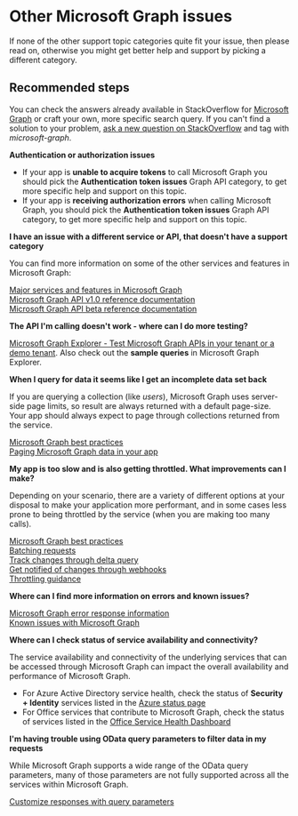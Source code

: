 <properties
	pageTitle="Other Microsoft Graph issues"
	description="More information about calling Microsoft Graph APIs and some of the common problems that developers encounter."
	service="microsoft.aad"
	resource="Microsoft_AAD_IAM"
	authors="dkershaw10"
	displayOrder=""
	selfHelpType="generic"
	supportTopicIds="32596860"
	resourceTags=""
	productPesIds="16575"
	cloudEnvironments="public"
/>

# Other Microsoft Graph issues

If none of the other support topic categories quite fit your issue, then please read on, otherwise you might get better help and support by picking a different category.

## **Recommended steps**

You can check the answers already available in StackOverflow for [Microsoft Graph](https://stackoverflow.com/search?q=%5Bmicrosoft-graph%5D+isanswered%3Ayes+views%3A50) or craft your own, more specific search query. If you can't find a solution to your problem, [ask a new question on StackOverflow](https://stackoverflow.com/questions/ask) and tag with  *microsoft-graph*.

**Authentication or authorization issues** <br>

* If your app is **unable to acquire tokens** to call Microsoft Graph you should pick the **Authentication token issues** Graph API category, to get more specific help and support on this topic.
* If your app is **receiving authorization errors** when calling Microsoft Graph, you should pick the **Authentication token issues** Graph API category, to get more specific help and support on this topic.

**I have an issue with a different service or API, that doesn't have a support category** <br>

You can find more information on some of the other services and features in Microsoft Graph: <br>

[Major services and features in Microsoft Graph](https://developer.microsoft.com/graph/docs/concepts/overview-major-services) <br>
[Microsoft Graph API v1.0 reference documentation](https://developer.microsoft.com/graph/docs/concepts/v1-overview) <br>
[Microsoft Graph API beta reference documentation](https://developer.microsoft.com/graph/docs/api-reference/beta/beta-overview) <br>

**The API I'm calling doesn't work - where can I do more testing?** <br>

[Microsoft Graph Explorer - Test Microsoft Graph APIs in your tenant or a demo tenant](https://aka.ms/ge). Also check out the **sample queries** in Microsoft Graph Explorer. <br>

**When I query for data it seems like I get an incomplete data set back** <br>

If you are querying a collection (like *users*), Microsoft Graph uses server-side page limits, so result are always returned with a default page-size.  Your app should always expect to page through collections returned from the service.

[Microsoft Graph best practices](https://developer.microsoft.com/graph/docs/concepts/best-practices-concept) <br>
[Paging Microsoft Graph data in your app](https://developer.microsoft.com/graph/docs/concepts/paging) <br>

**My app is too slow and is also getting throttled. What improvements can I make?**

Depending on your scenario, there are a variety of different options at your disposal to make your application more performant, and in some cases less prone to being throttled by the service (when you are making too many calls).

[Microsoft Graph best practices](https://developer.microsoft.com/graph/docs/concepts/best-practices-concept) <br>
[Batching requests](https://developer.microsoft.com/graph/docs/concepts/json_batching) <br>
[Track changes through delta query](https://developer.microsoft.com/graph/docs/concepts/delta_query_overview) <br>
[Get notified of changes through webhooks](https://developer.microsoft.com/graph/docs/concepts/webhooks) <br>
[Throttling guidance](https://developer.microsoft.com/graph/docs/concepts/throttling) <br>

**Where can I find more information on errors and known issues?** <br>

[Microsoft Graph error response information](https://developer.microsoft.com/graph/docs/overview/errors)<br>
[Known issues with Microsoft Graph](https://developer.microsoft.com/graph/docs/overview/release_notes)

**Where can I check status of service availability and connectivity?** <br>

The service availability and connectivity of the underlying services that can be accessed through Microsoft Graph can impact the overall availability and performance of Microsoft Graph.

* For Azure Active Directory service health, check the status of **Security + Identity** services listed in the [Azure status page](https://azure.microsoft.com/status/)<br>
* For Office services that contribute to Microsoft Graph, check the status of services listed in the [Office Service Health Dashboard](https://portal.office.com/adminportal/home#/servicehealth)

**I'm having trouble using OData query parameters to filter data in my requests** <br>

While Microsoft Graph supports a wide range of the OData query parameters, many of those parameters are not fully supported across all the services within Microsoft Graph.

[Customize responses with query parameters](https://developer.microsoft.com/graph/docs/concepts/query_parameters) <br>
